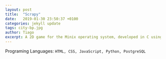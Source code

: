 ```yaml
---
layout: post
title:  "Scrapy"
date:   2019-01-30 23:50:37 +0100
categories: jekyll update
tags: city-bp.jpg
author: Tiago
excerpt: A 2D game for the Minix operating system, developed in C using only the C standard library and Minix's OS API.
---
```


Programing Languages: `HTML, CSS, JavaScript, Python, PostgreSQL`